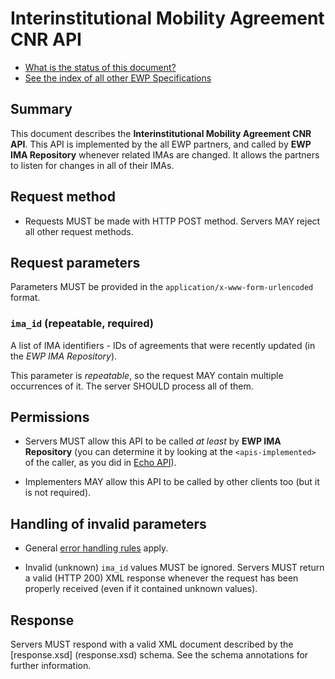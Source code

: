 Interinstitutional Mobility Agreement CNR API
=============================================

* [What is the status of this document?][statuses]
* [See the index of all other EWP Specifications][develhub]


Summary
-------

This document describes the **Interinstitutional Mobility Agreement CNR API**.
This API is implemented by the all EWP partners, and called by **EWP IMA
Repository** whenever related IMAs are changed. It allows the partners to
listen for changes in all of their IMAs.


Request method
--------------

 * Requests MUST be made with HTTP POST method. Servers MAY reject all other
   request methods.


Request parameters
------------------

Parameters MUST be provided in the `application/x-www-form-urlencoded` format.


### `ima_id` (repeatable, required)

A list of IMA identifiers - IDs of agreements that were recently updated (in
the *EWP IMA Repository*).

This parameter is *repeatable*, so the request MAY contain multiple occurrences
of it. The server SHOULD process all of them.


Permissions
-----------

* Servers MUST allow this API to be called *at least* by **EWP IMA
  Repository** (you can determine it by looking at the `<apis-implemented>` of
  the caller, as you did in [Echo API][echo]).
  
* Implementers MAY allow this API to be called by other clients too (but it is
  not required).


Handling of invalid parameters
------------------------------

 * General [error handling rules][error-handling] apply. 

 * Invalid (unknown) `ima_id` values MUST be ignored. Servers MUST return
   a valid (HTTP 200) XML response whenever the request has been properly
   received (even if it contained unknown values).


Response
--------

Servers MUST respond with a valid XML document described by the [response.xsd]
(response.xsd) schema. See the schema annotations for further information.


[develhub]: http://developers.erasmuswithoutpaper.eu/
[statuses]: https://github.com/erasmus-without-paper/ewp-specs-management#statuses
[registry-spec]: https://github.com/erasmus-without-paper/ewp-specs-api-registry
[discovery-api]: https://github.com/erasmus-without-paper/ewp-specs-api-discovery
[echo]: https://github.com/erasmus-without-paper/ewp-specs-api-echo
[error-handling]: https://github.com/erasmus-without-paper/ewp-specs-architecture#error-handling
[institutions-api]: https://github.com/erasmus-without-paper/ewp-specs-api-institutions
[imas-api]: https://github.com/erasmus-without-paper/ewp-specs-api-imas
